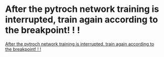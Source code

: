 # After the pytroch network training is interrupted, train again according to the breakpoint! ! !
[After the pytroch network training is interrupted, train again according to the breakpoint! ! !](https://aiwithcloud.com/2022/09/19/after_the_pytroch_network_training_is_interrupted_train_again_according_to_the_breakpoint__/)